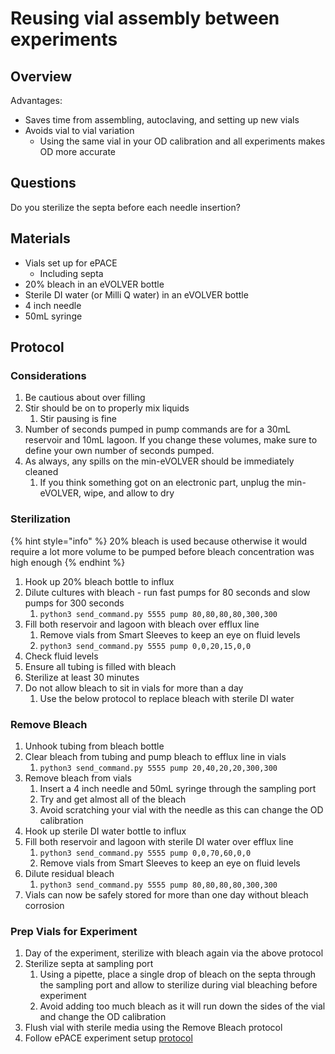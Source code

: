# Reusing vial assembly between experiments

## Overview

Advantages:

* Saves time from assembling, autoclaving, and setting up new vials
* Avoids vial to vial variation
  * Using the same vial in your OD calibration and all experiments makes OD more accurate

## Questions

Do you sterilize the septa before each needle insertion?

## Materials

* Vials set up for ePACE
  * Including septa
* 20% bleach in an eVOLVER bottle
* Sterile DI water (or Milli Q water) in an eVOLVER bottle
* 4 inch needle
* 50mL syringe

## Protocol

### Considerations

1. Be cautious about over filling
2. Stir should be on to properly mix liquids
   1. Stir pausing is fine
3. Number of seconds pumped in pump commands are for a 30mL reservoir and 10mL lagoon. If you change these volumes, make sure to define your own number of seconds pumped.
4. As always, any spills on the min-eVOLVER should be immediately cleaned
   1. If you think something got on an electronic part, unplug the min-eVOLVER, wipe, and allow to dry

### Sterilization

{% hint style="info" %}
20% bleach is used because otherwise it would require a lot more volume to be pumped before bleach concentration was high enough
{% endhint %}

1. Hook up 20% bleach bottle to influx
2. Dilute cultures with bleach - run fast pumps for 80 seconds and slow pumps for 300 seconds
   1. `python3 send_command.py 5555 pump 80,80,80,80,300,300`&#x20;
3. Fill both reservoir and lagoon with bleach over efflux line
   1. Remove vials from Smart Sleeves to keep an eye on fluid levels
   2. `python3 send_command.py 5555 pump 0,0,20,15,0,0` &#x20;
4. Check fluid levels
5. Ensure all tubing is filled with bleach
6. Sterilize at least 30 minutes
7. Do not allow bleach to sit in vials for more than a day
   1. Use the below protocol to replace bleach with sterile DI water

### Remove Bleach

1. Unhook tubing from bleach bottle
2. Clear bleach from tubing and pump bleach to efflux line in vials
   1. `python3 send_command.py 5555 pump 20,40,20,20,300,300`&#x20;
3. Remove bleach from vials
   1. Insert a 4 inch needle and 50mL syringe through the sampling port
   2. Try and get almost all of the bleach
   3. Avoid scratching your vial with the needle as this can change the OD calibration
4. Hook up sterile DI water bottle to influx
5. Fill both reservoir and lagoon with sterile DI water over efflux line
   1. `python3 send_command.py 5555 pump 0,0,70,60,0,0` &#x20;
   2. Remove vials from Smart Sleeves to keep an eye on fluid levels
6. Dilute residual bleach
   1. `python3 send_command.py 5555 pump 80,80,80,80,300,300`
7. Vials can now be safely stored for more than one day without bleach corrosion

### Prep Vials for Experiment

1. Day of the experiment, sterilize with bleach again via the above protocol
2. Sterilize septa at sampling port
   1. Using a pipette, place a single drop of bleach on the septa through the sampling port and allow to sterilize during vial bleaching before experiment
   2. Avoid adding too much bleach as it will run down the sides of the vial and change the OD calibration
3. Flush vial with sterile media using the Remove Bleach protocol
4. Follow ePACE experiment setup [protocol](experiment-setup.md)
